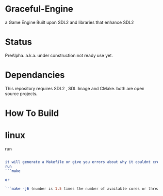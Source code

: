 # Graceful-Engine
a Game Engine Built upon SDL2 and libraries that enhance SDL2

# Status
PreAlpha. a.k.a. under construction not ready use yet.

# Dependancies
This repository requires SDL2 , SDL Image and CMake. both are open source projects.

# How To Build

# linux 
run
```CMake ./

it will generate a Makefile or give you errors about why it couldnt create the make file
run
```make

or
  
```make -j6 (number is 1.5 times the number of available cores or threads on the machine for building program)
